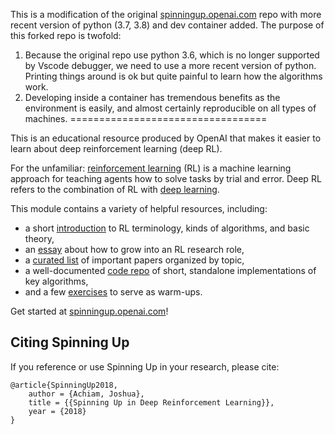 This is a modification of the original [spinningup.openai.com](https://spinningup.openai.com) repo with more recent version of python (3.7, 3.8) and dev container added. The purpose of this forked repo is twofold:
 1. Because the original repo use python 3.6, which is no longer supported by Vscode debugger, we need to use a more recent version of python. Printing things around is ok but quite painful to learn how the algorithms work.
 2. Developing inside a container has tremendous benefits as the environment is easily, and almost certainly reproducible on all types of machines. 
==================================

This is an educational resource produced by OpenAI that makes it easier to learn about deep reinforcement learning (deep RL).

For the unfamiliar: [reinforcement learning](https://en.wikipedia.org/wiki/Reinforcement_learning) (RL) is a machine learning approach for teaching agents how to solve tasks by trial and error. Deep RL refers to the combination of RL with [deep learning](http://ufldl.stanford.edu/tutorial/).

This module contains a variety of helpful resources, including:

- a short [introduction](https://spinningup.openai.com/en/latest/spinningup/rl_intro.html) to RL terminology, kinds of algorithms, and basic theory,
- an [essay](https://spinningup.openai.com/en/latest/spinningup/spinningup.html) about how to grow into an RL research role,
- a [curated list](https://spinningup.openai.com/en/latest/spinningup/keypapers.html) of important papers organized by topic,
- a well-documented [code repo](https://github.com/openai/spinningup) of short, standalone implementations of key algorithms,
- and a few [exercises](https://spinningup.openai.com/en/latest/spinningup/exercises.html) to serve as warm-ups.

Get started at [spinningup.openai.com](https://spinningup.openai.com)!


Citing Spinning Up
------------------

If you reference or use Spinning Up in your research, please cite:

```
@article{SpinningUp2018,
    author = {Achiam, Joshua},
    title = {{Spinning Up in Deep Reinforcement Learning}},
    year = {2018}
}
```
